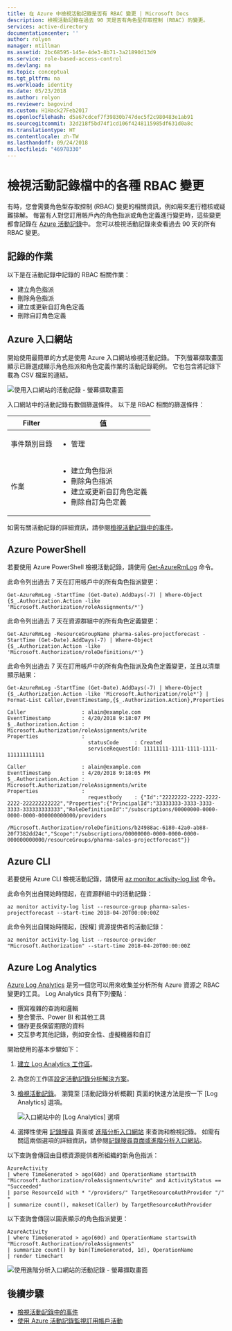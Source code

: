 ```yaml
---
title: 在 Azure 中檢視活動記錄是否有 RBAC 變更 | Microsoft Docs
description: 檢視活動記錄在過去 90 天是否有角色型存取控制 (RBAC) 的變更。
services: active-directory
documentationcenter: ''
author: rolyon
manager: mtillman
ms.assetid: 2bc68595-145e-4de3-8b71-3a21890d13d9
ms.service: role-based-access-control
ms.devlang: na
ms.topic: conceptual
ms.tgt_pltfrm: na
ms.workload: identity
ms.date: 05/23/2018
ms.author: rolyon
ms.reviewer: bagovind
ms.custom: H1Hack27Feb2017
ms.openlocfilehash: d5a67cdcef7f39830b747dec5f2c980483e1ab91
ms.sourcegitcommit: 32d218f5bd74f1cd106f4248115985df631d0a8c
ms.translationtype: HT
ms.contentlocale: zh-TW
ms.lasthandoff: 09/24/2018
ms.locfileid: "46978330"
---
```

# <a name="view-activity-logs-for-rbac-changes"></a>檢視活動記錄檔中的各種 RBAC 變更

有時，您會需要角色型存取控制 (RBAC) 變更的相關資訊，例如用來進行稽核或疑難排解。 每當有人對您訂用帳戶內的角色指派或角色定義進行變更時，這些變更都會記錄在 [Azure 活動記錄](../monitoring-and-diagnostics/monitoring-overview-activity-logs.md)中。 您可以檢視活動記錄來查看過去 90 天的所有 RBAC 變更。

## <a name="operations-that-are-logged"></a>記錄的作業

以下是在活動記錄中記錄的 RBAC 相關作業：

- 建立角色指派
- 刪除角色指派
- 建立或更新自訂角色定義
- 刪除自訂角色定義

## <a name="azure-portal"></a>Azure 入口網站

開始使用最簡單的方式是使用 Azure 入口網站檢視活動記錄。 下列螢幕擷取畫面顯示已篩選成顯示角色指派和角色定義作業的活動記錄範例。 它也包含將記錄下載為 CSV 檔案的連結。

![使用入口網站的活動記錄 - 螢幕擷取畫面](./media/change-history-report/activity-log-portal.png)

入口網站中的活動記錄有數個篩選條件。 以下是 RBAC 相關的篩選條件：

|Filter  |值  |
|---------|---------|
|事件類別目錄     | <ul><li>管理</li></ul>         |
|作業     | <ul><li>建立角色指派</li> <li>刪除角色指派</li> <li>建立或更新自訂角色定義</li> <li>刪除自訂角色定義</li></ul>      |


如需有關活動記錄的詳細資訊，請參閱[檢視活動記錄中的事件](/azure/azure-resource-manager/resource-group-audit?toc=%2fazure%2fmonitoring-and-diagnostics%2ftoc.json)。

## <a name="azure-powershell"></a>Azure PowerShell

若要使用 Azure PowerShell 檢視活動記錄，請使用 [Get-AzureRmLog](/powershell/module/azurerm.insights/get-azurermlog) 命令。

此命令列出過去 7 天在訂用帳戶中的所有角色指派變更：

```azurepowershell
Get-AzureRmLog -StartTime (Get-Date).AddDays(-7) | Where-Object {$_.Authorization.Action -like 'Microsoft.Authorization/roleAssignments/*'}
```

此命令列出過去 7 天在資源群組中的所有角色定義變更：

```azurepowershell
Get-AzureRmLog -ResourceGroupName pharma-sales-projectforecast -StartTime (Get-Date).AddDays(-7) | Where-Object {$_.Authorization.Action -like 'Microsoft.Authorization/roleDefinitions/*'}
```

此命令列出過去 7 天在訂用帳戶中的所有角色指派及角色定義變更，並且以清單顯示結果：

```azurepowershell
Get-AzureRmLog -StartTime (Get-Date).AddDays(-7) | Where-Object {$_.Authorization.Action -like 'Microsoft.Authorization/role*'} | Format-List Caller,EventTimestamp,{$_.Authorization.Action},Properties
```

```Example
Caller                  : alain@example.com
EventTimestamp          : 4/20/2018 9:18:07 PM
$_.Authorization.Action : Microsoft.Authorization/roleAssignments/write
Properties              :
                          statusCode     : Created
                          serviceRequestId: 11111111-1111-1111-1111-111111111111

Caller                  : alain@example.com
EventTimestamp          : 4/20/2018 9:18:05 PM
$_.Authorization.Action : Microsoft.Authorization/roleAssignments/write
Properties              :
                          requestbody    : {"Id":"22222222-2222-2222-2222-222222222222","Properties":{"PrincipalId":"33333333-3333-3333-3333-333333333333","RoleDefinitionId":"/subscriptions/00000000-0000-0000-0000-000000000000/providers
                          /Microsoft.Authorization/roleDefinitions/b24988ac-6180-42a0-ab88-20f7382dd24c","Scope":"/subscriptions/00000000-0000-0000-0000-000000000000/resourceGroups/pharma-sales-projectforecast"}}

```

## <a name="azure-cli"></a>Azure CLI

若要使用 Azure CLI 檢視活動記錄，請使用 [az monitor activity-log list](/cli/azure/monitor/activity-log#az-monitor-activity-log-list) 命令。

此命令列出自開始時間起，在資源群組中的活動記錄：

```azurecli
az monitor activity-log list --resource-group pharma-sales-projectforecast --start-time 2018-04-20T00:00:00Z
```

此命令列出自開始時間起，[授權] 資源提供者的活動記錄：

```azurecli
az monitor activity-log list --resource-provider "Microsoft.Authorization" --start-time 2018-04-20T00:00:00Z
```

## <a name="azure-log-analytics"></a>Azure Log Analytics

[Azure Log Analytics](../log-analytics/log-analytics-overview.md) 是另一個您可以用來收集並分析所有 Azure 資源之 RBAC 變更的工具。 Log Analytics 具有下列優點：

- 撰寫複雜的查詢和邏輯
- 整合警示、Power BI 和其他工具
- 儲存更長保留期限的資料
- 交互參考其他記錄，例如安全性、虛擬機器和自訂

開始使用的基本步驟如下：

1. [建立 Log Analytics 工作區](../log-analytics/log-analytics-quick-create-workspace.md)。

1. 為您的工作區[設定活動記錄分析解決方案](../log-analytics/log-analytics-activity.md#configuration)。

1. [檢視活動記錄](../log-analytics/log-analytics-activity.md#using-the-solution)。 瀏覽至 [活動記錄分析概觀] 頁面的快速方法是按一下 [Log Analytics] 選項。

   ![入口網站中的 [Log Analytics] 選項](./media/change-history-report/azure-log-analytics-option.png)

1. 選擇性使用 [記錄搜尋](../log-analytics/log-analytics-log-search.md) 頁面或 [進階分析入口網站](../log-analytics/query-language/get-started-analytics-portal.md) 來查詢和檢視記錄。 如需有關這兩個選項的詳細資訊，請參閱[記錄搜尋頁面或進階分析入口網站](../log-analytics/log-analytics-log-search-portals.md)。

以下查詢會傳回由目標資源提供者所組織的新角色指派：

```
AzureActivity
| where TimeGenerated > ago(60d) and OperationName startswith "Microsoft.Authorization/roleAssignments/write" and ActivityStatus == "Succeeded"
| parse ResourceId with * "/providers/" TargetResourceAuthProvider "/" *
| summarize count(), makeset(Caller) by TargetResourceAuthProvider
```

以下查詢會傳回以圖表顯示的角色指派變更：

```
AzureActivity
| where TimeGenerated > ago(60d) and OperationName startswith "Microsoft.Authorization/roleAssignments"
| summarize count() by bin(TimeGenerated, 1d), OperationName
| render timechart
```

![使用進階分析入口網站的活動記錄 - 螢幕擷取畫面](./media/change-history-report/azure-log-analytics.png)

## <a name="next-steps"></a>後續步驟
* [檢視活動記錄中的事件](/azure/azure-resource-manager/resource-group-audit?toc=%2fazure%2fmonitoring-and-diagnostics%2ftoc.json)
* [使用 Azure 活動記錄監視訂用帳戶活動](/azure/monitoring-and-diagnostics/monitoring-overview-activity-logs)
